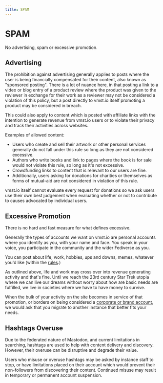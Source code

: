 ```yaml
---
title: SPAM
---
```


# SPAM

No advertising, spam or excessive promotion.

## Advertising

The prohibition against advertising generally applies to posts where the user is being financially compensated for their content, also known as "sponsored posting".
There is a lot of nuance here, in that posting a link to a video or blog entry of a product review where the product was given to the reviewer in exchange for their work as a reviewer may not be considered a violation of this policy, but a post directly to vmst.io itself promoting a product may be considered in breach.

This could also apply to content which is posted with affiliate links with the intention to generate revenue from vmst.io users or to violate their privacy and track their activities across websites.

Examples of allowed content:
- Users who create and sell their artwork or other personal services generally do not fall under this rule so long as they are not considered excessive.
- Authors who write books and link to pages where the book is for sale would not violate this rule, so long as it's not excessive.
- Crowdfunding links to content that is relevant to our users are fine.
- Additionally, users asking for donations for charities or themselves as forms of mutual-aid are not considered in violation of this rule.

vmst.io itself cannot evaluate every request for donations so we ask users use their own best judgement when evaluating whether or not to contribute to causes advocated by individual users.

## Excessive Promotion

There is no hard and fast measure for what defines excessive.

Generally the types of accounts we want on vmst.io are personal accounts where you identify as you, with your name and face. You speak in your voice, you participate in the community and the wider Fediverse as you.

You can post about life, work, hobbies, ups and downs, memes, whatever you'd like (within the [rules](/rules).)

As outlined above, life and work may cross over into revenue generating activity and that's fine.
Until we reach the 23rd century Star Trek utopia where we can live our dreams without worry about how are basic needs are fulfilled, we live in societies where we have to have money to survive.

When the bulk of your activity on the site becomes in service of that promotion, or borders on being considered a [corporate or brand account](/rules/brands), we would ask that you migrate to another instance that better fits your needs.

## Hashtags Overuse

Due to the federated nature of Mastodon, and current limitations in searching, hashtags are used to help with content delivery and discovery.
However, their overuse can be disruptive and degrade their value.

Users who misuse or overuse hashtags may be asked by instance staff to stop, or have limitations placed on their account which would prevent their non-followers from discovering their content.
Continued misuse may result in temporary or permanent account suspension.